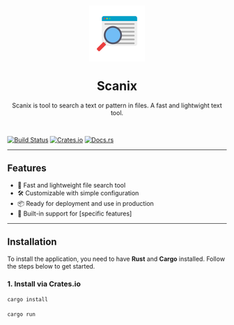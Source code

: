 <div align="center">
   <img align="center" width="128px" src="src/scanix.jpg" />
	<h1 align="center"><b>Scanix</b></h1>
	<p align="center">
		Scanix is tool to search a text or pattern in files. A fast and lightwight text tool.
  </p>
</div>

<br/>

[![Build Status](https://img.shields.io/github/actions/workflow/status/shujaakbar2020/scanix/release.yml?branch=main)](https://github.com/shujaakbar2020/scanix/actions)
[![Crates.io](https://img.shields.io/crates/v/scanix.svg)](https://crates.io/crates/scanix)
[![Docs.rs](https://docs.rs/scanix/badge.svg)](https://docs.rs/scanix)

---

## Features

- 🚀 Fast and lightweight file search tool
- 🛠️ Customizable with simple configuration
- 📦 Ready for deployment and use in production
- 🧪 Built-in support for [specific features]

---

## Installation

To install the application, you need to have **Rust** and **Cargo** installed. Follow the steps below to get started.

### 1. Install via Crates.io

```bash
cargo install

cargo run
```